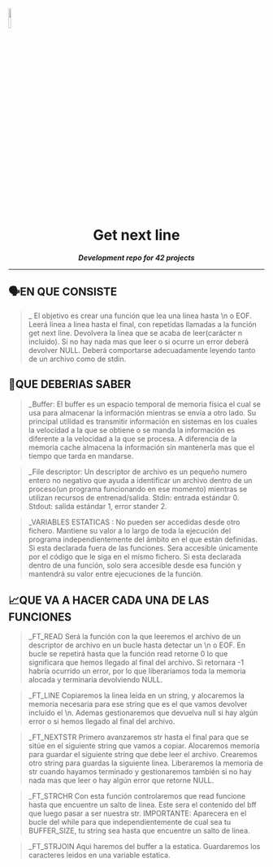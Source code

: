 <img src="https://raw.githubusercontent.com/JaeSeoKim/badge42/main/public/badge42_logo.svg" width ="10%"/>
<h1 align="center">
	Get next line
</h1>

<p align="center">
	<b><i>Development repo for 42 projects</i></b><br>

---

## 🗣️EN QUE CONSISTE

> _ El objetivo es crear una función que lea una linea hasta \n o EOF. Leerá  linea a linea hasta el final, con repetidas llamadas a la función get next line. Devolvera la linea que se acaba de leer(carácter n incluido). Si no hay nada mas que leer o si ocurre un error deberá devolver NULL. Deberá comportarse adecuadamente leyendo tanto de un archivo como de stdin.

## 📝QUE DEBERIAS SABER

> _Buffer: El buffer es un espacio temporal de memoria física el cual se usa para almacenar Ia información mientras se envía a otro lado. Su principal utilidad es transmitir información en sistemas en los cuales la velocidad a la que se obtiene o se manda la información es diferente a la velocidad a la que se procesa. A diferencia de la memoria cache almacena la información sin mantenerla mas que el tiempo que tarda en mandarse.

> _File descriptor: Un descriptor de archivo es un pequeño numero entero no negativo que ayuda a identificar un archivo dentro de un proceso(un programa funcionando en ese momento) mientras se utilizan recursos de entrenad/salida. Stdin: entrada estándar 0. Stdout: salida estándar 1, error stander 2.

> _VARIABLES ESTATICAS : No pueden ser accedidas desde otro fichero. Mantiene su valor a lo largo de toda la ejecución del programa independientemente del ámbito en el que están definidas. Si esta declarada fuera de las funciones. Sera accesible únicamente por el código que le siga en el mismo fichero. Si esta declarada dentro de una función, solo sera accesible desde esa función y mantendrá su valor entre ejecuciones de la función.

## 📈QUE VA A HACER CADA UNA DE LAS FUNCIONES

> _FT_READ
Será la función con la que leeremos el archivo de un descriptor de archivo en un bucle hasta detectar un \n o EOF. En bucle se repetirá hasta que la función read retorne 0 lo que significara que hemos llegado al final del archivo. Si retornara -1 habría ocurrido un error, por lo que liberaríamos toda la memoria alocada y terminaria devolviendo NULL. 

> _FT_LINE
Copiaremos la linea leída en un string, y alocaremos la memoria necesaria para ese string que es el que vamos devolver incluido el \n. Ademas gestionaremos que devuelva null si hay algún error o si hemos llegado al final del archivo.

> _FT_NEXTSTR
Primero avanzaremos str hasta el final  para que se sitúe en el siguiente string que vamos a copiar. Alocaremos memoria para guardar el siguiente string que debe leer el archivo. Crearemos otro string para guardas la siguiente linea. Liberaremos la memoria de str cuando hayamos terminado y gestionaremos también si no hay nada mas que leer o hay algún error que retorne NULL.

> _FT_STRCHR
Con esta función controlaremos que read funcione hasta que encuentre un salto de linea. Este sera el contenido del bff que luego pasar a ser nuestra str. IMPORTANTE: Aparecera en el bucle del while para que independientemente de cual sea tu BUFFER_SIZE, tu string sea hasta que encuentre un salto de linea.

> _FT_STRJOIN
Aqui haremos del buffer a la estatica. Guardaremos los caracteres leidos en una variable estatica.

